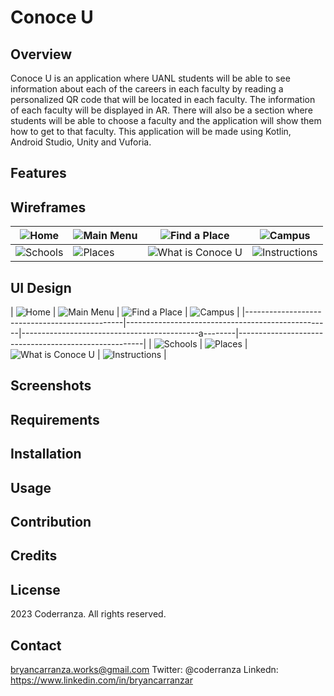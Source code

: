 # Conoce U

## Overview
Conoce U is an application where UANL students will be able to see information about each of the careers in each faculty by reading a personalized QR code that will be located in each faculty. The information of each faculty will be displayed in AR. There will also be a section where students will be able to choose a faculty and the application will show them how to get to that faculty. This application will be made using Kotlin, Android Studio, Unity and Vuforia.

## Features

## Wireframes
| ![Home](wireframes/Home-conoceu.jpg)          | ![Main Menu](wireframes/MainMenu-conoceu.png)     | ![Find a Place](wireframes/FindAPlace-conoceu.png) | ![Campus](wireframes/Campus-conoceu.png)             |
|-----------------------------------------------|---------------------------------------------------|----------------------------------------------------|------------------------------------------------------|
| ![Schools](wireframes/Facultades-conoceu.png) | ![Places](wireframes/Administrativos-conoceu.png) | ![What is Conoce U](wireframes/WhatIs-conoceu.png) | ![Instructions](wireframes/Instructions-conoceu.png) |


## UI Design
| ![Home](mockups/Home_conoceu.png)             | ![Main Menu](mockups/MainMenu_conoceu.png)        | ![Find a Place](mockups/FindAPlace_conoceu.png)    | ![Campus](mockups/CampusHub_conoceu.png)             |
|-----------------------------------------------|---------------------------------------------------|--------------------------------------------a--------|------------------------------------------------------|
| ![Schools](mockups/FindSchool_conoceu.png) | ![Places](mockups/FindAPlace_conoceu.png) | ![What is Conoce U](mockups/WhatIs_conoceu.png) | ![Instructions](mockups/Instructions_conoceu.png) |
## Screenshots

## Requirements

## Installation

## Usage

## Contribution

## Credits

## License
2023 Coderranza. All rights reserved.

## Contact
bryancarranza.works@gmail.com
Twitter: @coderranza
Linkedn: https://www.linkedin.com/in/bryancarranzar